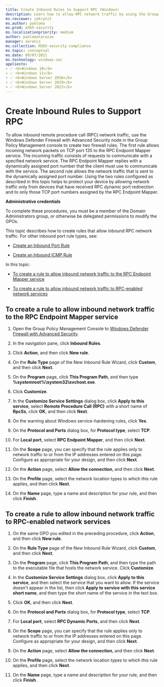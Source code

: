 ```yaml
---
title: Create Inbound Rules to Support RPC (Windows)
description: Learn how to allow RPC network traffic by using the Group Policy Management MMC snap-in to create rules in Windows Defender Firewall with Advanced Security.
ms.reviewer: jekrynit
ms.author: paoloma
ms.prod: m365-security
ms.localizationpriority: medium
author: paolomatarazzo
manager: aaroncz
ms.collection: M365-security-compliance
ms.topic: conceptual
ms.date: 09/07/2021
ms.technology: windows-sec
appliesto:
- ✅ <b>Windows 10</b>
- ✅ <b>Windows 11</b>
- ✅ <b>Windows Server 2016</b>
- ✅ <b>Windows Server 2019</b>
- ✅ <b>Windows Server 2022</b>
---
```


# Create Inbound Rules to Support RPC


To allow inbound remote procedure call (RPC) network traffic, use the Windows Defender Firewall with Advanced Security node in the Group Policy Management console to create two firewall rules. The first rule allows incoming network packets on TCP port 135 to the RPC Endpoint Mapper service. The incoming traffic consists of requests to communicate with a specified network service. The RPC Endpoint Mapper replies with a dynamically assigned port number that the client must use to communicate with the service. The second rule allows the network traffic that is sent to the dynamically assigned port number. Using the two rules configured as described in this topic helps to protect your device by allowing network traffic only from devices that have received RPC dynamic port redirection and to only those TCP port numbers assigned by the RPC Endpoint Mapper.

**Administrative credentials**

To complete these procedures, you must be a member of the Domain Administrators group, or otherwise be delegated permissions to modify the GPOs.

This topic describes how to create rules that allow inbound RPC network traffic. For other inbound port rule types, see:

-   [Create an Inbound Port Rule](create-an-inbound-port-rule.md)

-   [Create an Inbound ICMP Rule](create-an-inbound-icmp-rule.md)

In this topic:

-   [To create a rule to allow inbound network traffic to the RPC Endpoint Mapper service](#to-create-a-rule-to-allow-inbound-network-traffic-to-the-rpc-endpoint-mapper-service)

-   [To create a rule to allow inbound network traffic to RPC-enabled network services](#to-create-a-rule-to-allow-inbound-network-traffic-to-rpc-enabled-network-services)

## To create a rule to allow inbound network traffic to the RPC Endpoint Mapper service

1. Open the Group Policy Management Console to [Windows Defender Firewall with Advanced Security](open-the-group-policy-management-console-to-windows-firewall-with-advanced-security.md).

2.  In the navigation pane, click **Inbound Rules**.

3.  Click **Action**, and then click **New rule**.

4.  On the **Rule Type** page of the New Inbound Rule Wizard, click **Custom**, and then click **Next**.

5.  On the **Program** page, click **This Program Path**, and then type **%systemroot%\\system32\\svchost.exe**.

6.  Click **Customize**.

7.  In the **Customize Service Settings** dialog box, click **Apply to this service**, select **Remote Procedure Call (RPC)** with a short name of **RpcSs**, click **OK**, and then click **Next**.

8.  On the warning about Windows service-hardening rules, click **Yes**.

9.  On the **Protocol and Ports** dialog box, for **Protocol type**, select **TCP**.

10. For **Local port**, select **RPC Endpoint Mapper**, and then click **Next**.

11. On the **Scope** page, you can specify that the rule applies only to network traffic to or from the IP addresses entered on this page. Configure as appropriate for your design, and then click **Next**.

12. On the **Action** page, select **Allow the connection**, and then click **Next**.

13. On the **Profile** page, select the network location types to which this rule applies, and then click **Next**.   

14. On the **Name** page, type a name and description for your rule, and then click **Finish**.


## To create a rule to allow inbound network traffic to RPC-enabled network services

1.  On the same GPO you edited in the preceding procedure, click **Action**, and then click **New rule**.

2.  On the **Rule Type** page of the New Inbound Rule Wizard, click **Custom**, and then click **Next**.

3.  On the **Program** page, click **This Program Path**, and then type the path to the executable file that hosts the network service. Click **Customize**.

4.  In the **Customize Service Settings** dialog box, click **Apply to this service**, and then select the service that you want to allow. If the service doesn't appear in the list, then click **Apply to service with this service short name**, and then type the short name of the service in the text box.

5.  Click **OK**, and then click **Next**.

6.  On the **Protocol and Ports** dialog box, for **Protocol type**, select **TCP**.

7.  For **Local port**, select **RPC Dynamic Ports**, and then click **Next**.

8.  On the **Scope** page, you can specify that the rule applies only to network traffic to or from the IP addresses entered on this page. Configure as appropriate for your design, and then click **Next**.

9.  On the **Action** page, select **Allow the connection**, and then click **Next**.

10. On the **Profile** page, select the network location types to which this rule applies, and then click **Next**.

11. On the **Name** page, type a name and description for your rule, and then click **Finish**.
